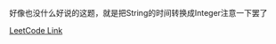 好像也没什么好说的这题，就是把String的时间转换成Integer注意一下罢了

[LeetCode Link](https://leetcode.com/problems/alert-using-same-key-card-three-or-more-times-in-a-one-hour-period/)